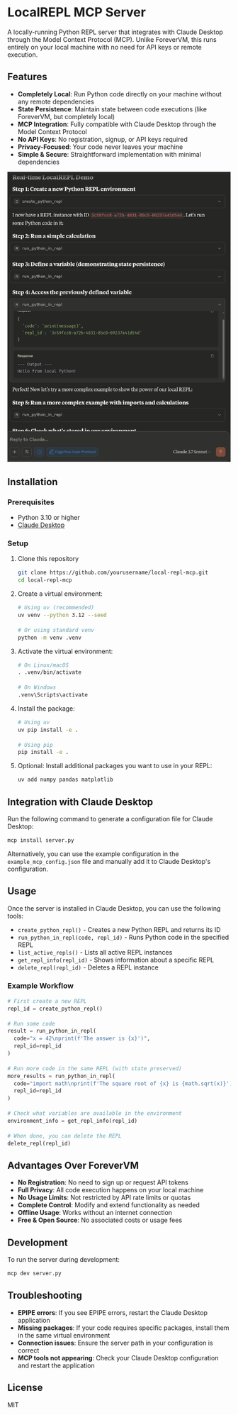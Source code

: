 # LocalREPL MCP Server

A locally-running Python REPL server that integrates with Claude Desktop through the Model Context Protocol (MCP).
Unlike ForeverVM, this runs entirely on your local machine with no need for API keys or remote execution.

## Features

- **Completely Local**: Run Python code directly on your machine without any remote dependencies
- **State Persistence**: Maintain state between code executions (like ForeverVM, but completely local)
- **MCP Integration**: Fully compatible with Claude Desktop through the Model Context Protocol
- **No API Keys**: No registration, signup, or API keys required
- **Privacy-Focused**: Your code never leaves your machine
- **Simple & Secure**: Straightforward implementation with minimal dependencies

![alt text](image.png)

## Installation

### Prerequisites

- Python 3.10 or higher
- [Claude Desktop](https://claude.ai/download)

### Setup

1. Clone this repository
   ```bash
   git clone https://github.com/yourusername/local-repl-mcp.git
   cd local-repl-mcp
   ```

2. Create a virtual environment:
   ```bash
   # Using uv (recommended)
   uv venv --python 3.12 --seed

   # Or using standard venv
   python -m venv .venv
   ```

3. Activate the virtual environment:
   ```bash
   # On Linux/macOS
   . .venv/bin/activate

   # On Windows
   .venv\Scripts\activate
   ```

4. Install the package:
   ```bash
   # Using uv
   uv pip install -e .

   # Using pip
   pip install -e .
   ```

5. Optional: Install additional packages you want to use in your REPL:
   ```bash
   uv add numpy pandas matplotlib
   ```

## Integration with Claude Desktop

Run the following command to generate a configuration file for Claude Desktop:

```bash
mcp install server.py
```

Alternatively, you can use the example configuration in the `example_mcp_config.json` file and manually add it to Claude Desktop's configuration.

## Usage

Once the server is installed in Claude Desktop, you can use the following tools:

- `create_python_repl()` - Creates a new Python REPL and returns its ID
- `run_python_in_repl(code, repl_id)` - Runs Python code in the specified REPL
- `list_active_repls()` - Lists all active REPL instances
- `get_repl_info(repl_id)` - Shows information about a specific REPL
- `delete_repl(repl_id)` - Deletes a REPL instance

### Example Workflow

```python
# First create a new REPL
repl_id = create_python_repl()

# Run some code
result = run_python_in_repl(
  code="x = 42\nprint(f'The answer is {x}')",
  repl_id=repl_id
)

# Run more code in the same REPL (with state preserved)
more_results = run_python_in_repl(
  code="import math\nprint(f'The square root of {x} is {math.sqrt(x)}')",
  repl_id=repl_id
)

# Check what variables are available in the environment
environment_info = get_repl_info(repl_id)

# When done, you can delete the REPL
delete_repl(repl_id)
```

## Advantages Over ForeverVM

- **No Registration**: No need to sign up or request API tokens
- **Full Privacy**: All code execution happens on your local machine
- **No Usage Limits**: Not restricted by API rate limits or quotas
- **Complete Control**: Modify and extend functionality as needed
- **Offline Usage**: Works without an internet connection
- **Free & Open Source**: No associated costs or usage fees

## Development

To run the server during development:

```bash
mcp dev server.py
```

## Troubleshooting

- **EPIPE errors**: If you see EPIPE errors, restart the Claude Desktop application
- **Missing packages**: If your code requires specific packages, install them in the same virtual environment
- **Connection issues**: Ensure the server path in your configuration is correct
- **MCP tools not appearing**: Check your Claude Desktop configuration and restart the application

## License

MIT
